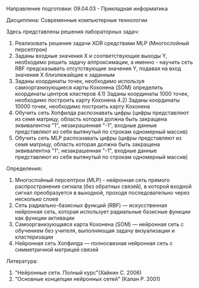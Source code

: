 Направление подготовки: 09.04.03 - Прикладная информатика

Дисциплина: Современные компьютерные технологии

Здесь представлены решения лабораторных задач:
1) Реализовать решение задачи XOR средствами MLP (Многослойный персептрон)
2) Заданы входные значения Х и соответствующие выходы Y, необходимо решить задачу аппроксимации,
а именно - научить сеть RBF предсказывать отсутствующие значения Y, подавая на вход значения X близлежайщие к заданным
3) Заданы координаты точек, необходимо используя самоорганизующиеся карты Кохонена (SOM) определить координаты центров кластеров
4.1) Заданы координаты 1000 точек, необходимо построить карту Кохонена
4.2) Заданы координаты 10000 точек, необходимо построить карту Кохонена
5) Обучить сеть Хопфилда распознавать цифры (цифры представляют из семя матрицу, область которая должна быть закращена эквивалентна "1", незакрашенная "-1", входные данные представляют из себя вытянутый по строкам одномерный массив)
6) Обучить сеть MLP распознавать цифры (цифры представляют из семя матрицу, область которая должна быть закращена эквивалентна "1", незакрашенная "-1", входные данные представляют из себя вытянутый по строкам одномерный массив)

Определения:

1) Многослойный персептрон (MLP) - нейронная сеть прямого распространения сигнала (без обратных связей),
в которой входной сигнал преобразуется в выходной, проходя последовательно через несколько слоев
2) Сеть радиально-базисных функций (RBF) — искусственная нейронная сеть,
которая использует радиальные базисные функции как функции активации
3) Самоорганизующаяся карта Кохонена (SOM) — нейронная сеть с обучением без учителя,
выполняющая задачу визуализации и кластеризации
4) Нейронная сеть Хопфилда — полносвязная нейронная сеть с симметричной матрицей связей

Литература:
1) "Нейронные сети. Полный курс"(Хайкин С. 2006)
2) "Основные концепции нейронных сетей" (Калан Р. 2001)
